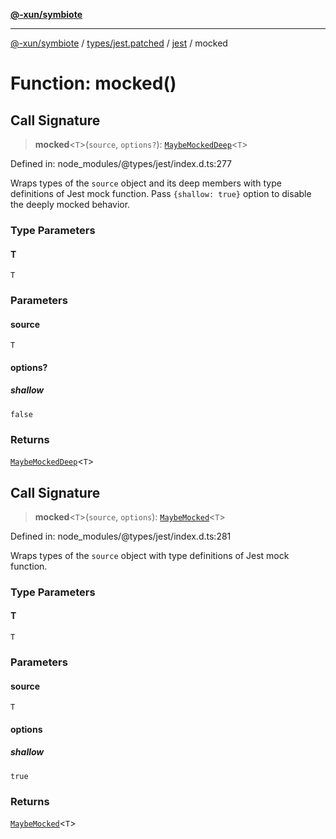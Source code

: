 [**@-xun/symbiote**](../../../../../README.md)

***

[@-xun/symbiote](../../../../../README.md) / [types/jest.patched](../../../README.md) / [jest](../README.md) / mocked

# Function: mocked()

## Call Signature

> **mocked**\<`T`\>(`source`, `options?`): [`MaybeMockedDeep`](../type-aliases/MaybeMockedDeep.md)\<`T`\>

Defined in: node\_modules/@types/jest/index.d.ts:277

Wraps types of the `source` object and its deep members with type definitions
of Jest mock function. Pass `{shallow: true}` option to disable the deeply
mocked behavior.

### Type Parameters

#### T

`T`

### Parameters

#### source

`T`

#### options?

##### shallow

`false`

### Returns

[`MaybeMockedDeep`](../type-aliases/MaybeMockedDeep.md)\<`T`\>

## Call Signature

> **mocked**\<`T`\>(`source`, `options`): [`MaybeMocked`](../type-aliases/MaybeMocked.md)\<`T`\>

Defined in: node\_modules/@types/jest/index.d.ts:281

Wraps types of the `source` object with type definitions of Jest mock function.

### Type Parameters

#### T

`T`

### Parameters

#### source

`T`

#### options

##### shallow

`true`

### Returns

[`MaybeMocked`](../type-aliases/MaybeMocked.md)\<`T`\>
